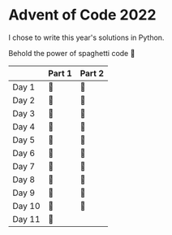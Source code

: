 # Advent of Code 2022

I chose to write this year's solutions in Python.

Behold the power of spaghetti code 🍝

|        | Part 1 | Part 2 |
|:-------|:---------|:-------|
| Day 1  |🌟        | 🌟     |
| Day 2  |🌟        | 🌟     |
| Day 3  |🌟        | 🌟     |
| Day 4  |🌟        | 🌟     |
| Day 5  |🌟        | 🌟     |
| Day 6  |🌟        | 🌟     |
| Day 7  |🌟        | 🌟     |
| Day 8  |🌟        | 🌟     |
| Day 9  |🌟        | 🌟     |
| Day 10 |🌟        | 🌟     |
| Day 11 |🌟        |        |
